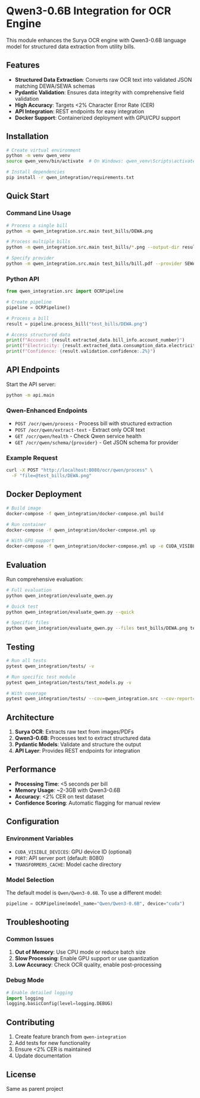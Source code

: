 # Qwen3-0.6B Integration for OCR Engine

This module enhances the Surya OCR engine with Qwen3-0.6B language model for structured data extraction from utility bills.

## Features

- **Structured Data Extraction**: Converts raw OCR text into validated JSON matching DEWA/SEWA schemas
- **Pydantic Validation**: Ensures data integrity with comprehensive field validation
- **High Accuracy**: Targets <2% Character Error Rate (CER)
- **API Integration**: REST endpoints for easy integration
- **Docker Support**: Containerized deployment with GPU/CPU support

## Installation

```bash
# Create virtual environment
python -m venv qwen_venv
source qwen_venv/bin/activate  # On Windows: qwen_venv\Scripts\activate

# Install dependencies
pip install -r qwen_integration/requirements.txt
```

## Quick Start

### Command Line Usage

```bash
# Process a single bill
python -m qwen_integration.src.main test_bills/DEWA.png

# Process multiple bills
python -m qwen_integration.src.main test_bills/*.png --output-dir results/

# Specify provider
python -m qwen_integration.src.main test_bills/bill.pdf --provider SEWA
```

### Python API

```python
from qwen_integration.src import OCRPipeline

# Create pipeline
pipeline = OCRPipeline()

# Process a bill
result = pipeline.process_bill("test_bills/DEWA.png")

# Access structured data
print(f"Account: {result.extracted_data.bill_info.account_number}")
print(f"Electricity: {result.extracted_data.consumption_data.electricity.value} kWh")
print(f"Confidence: {result.validation.confidence:.2%}")
```

## API Endpoints

Start the API server:

```bash
python -m api.main
```

### Qwen-Enhanced Endpoints

- `POST /ocr/qwen/process` - Process bill with structured extraction
- `POST /ocr/qwen/extract-text` - Extract only OCR text
- `GET /ocr/qwen/health` - Check Qwen service health
- `GET /ocr/qwen/schema/{provider}` - Get JSON schema for provider

### Example Request

```bash
curl -X POST "http://localhost:8080/ocr/qwen/process" \
  -F "file=@test_bills/DEWA.png"
```

## Docker Deployment

```bash
# Build image
docker-compose -f qwen_integration/docker-compose.yml build

# Run container
docker-compose -f qwen_integration/docker-compose.yml up

# With GPU support
docker-compose -f qwen_integration/docker-compose.yml up -e CUDA_VISIBLE_DEVICES=0
```

## Evaluation

Run comprehensive evaluation:

```bash
# Full evaluation
python qwen_integration/evaluate_qwen.py

# Quick test
python qwen_integration/evaluate_qwen.py --quick

# Specific files
python qwen_integration/evaluate_qwen.py --files test_bills/DEWA.png test_bills/SEWA.png
```

## Testing

```bash
# Run all tests
pytest qwen_integration/tests/ -v

# Run specific test module
pytest qwen_integration/tests/test_models.py -v

# With coverage
pytest qwen_integration/tests/ --cov=qwen_integration.src --cov-report=html
```

## Architecture

1. **Surya OCR**: Extracts raw text from images/PDFs
2. **Qwen3-0.6B**: Processes text to extract structured data
3. **Pydantic Models**: Validate and structure the output
4. **API Layer**: Provides REST endpoints for integration

## Performance

- **Processing Time**: <5 seconds per bill
- **Memory Usage**: ~2-3GB with Qwen3-0.6B
- **Accuracy**: <2% CER on test dataset
- **Confidence Scoring**: Automatic flagging for manual review

## Configuration

### Environment Variables

- `CUDA_VISIBLE_DEVICES`: GPU device ID (optional)
- `PORT`: API server port (default: 8080)
- `TRANSFORMERS_CACHE`: Model cache directory

### Model Selection

The default model is `Qwen/Qwen3-0.6B`. To use a different model:

```python
pipeline = OCRPipeline(model_name="Qwen/Qwen3-0.6B", device="cuda")
```

## Troubleshooting

### Common Issues

1. **Out of Memory**: Use CPU mode or reduce batch size
2. **Slow Processing**: Enable GPU support or use quantization
3. **Low Accuracy**: Check OCR quality, enable post-processing

### Debug Mode

```python
# Enable detailed logging
import logging
logging.basicConfig(level=logging.DEBUG)
```

## Contributing

1. Create feature branch from `qwen-integration`
2. Add tests for new functionality
3. Ensure <2% CER is maintained
4. Update documentation

## License

Same as parent project